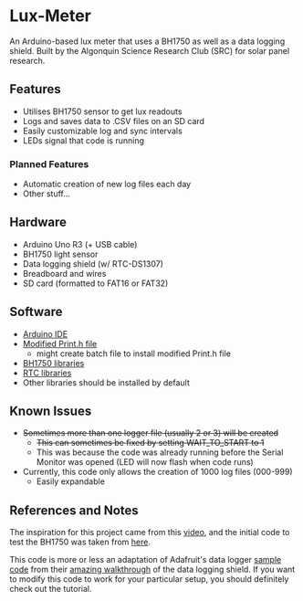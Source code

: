 # Lux-Meter
An Arduino-based lux meter that uses a BH1750 as well as a data logging shield.
Built by the Algonquin Science Research Club (SRC) for solar panel research.

## Features
- Utilises BH1750 sensor to get lux readouts
- Logs and saves data to .CSV files on an SD card
- Easily customizable log and sync intervals
- LEDs signal that code is running

### Planned Features
- Automatic creation of new log files each day
- Other stuff...

## Hardware
- Arduino Uno R3 (+ USB cable)
- BH1750 light sensor
- Data logging shield (w/ RTC-DS1307)
- Breadboard and wires
- SD card (formatted to FAT16 or FAT32)

## Software
- [Arduino IDE](https://www.arduino.cc/en/Main/Software)
- [Modified Print.h file](http://playground.arduino.cc/Main/Printf)
  - might create batch file to install modified Print.h file
- [BH1750 libraries](https://github.com/claws/BH1750)
- [RTC libraries](https://github.com/adafruit/RTClib)
- Other libraries should be installed by default

## Known Issues
- ~~Sometimes more than one logger file (usually 2 or 3) will be created~~
  - ~~This can sometimes be fixed by setting WAIT_TO_START to 1~~
  - This was because the code was already running before the Serial Monitor was opened (LED will now flash when code runs)
- Currently, this code only allows the creation of 1000 log files (000-999)
  - Easily expandable

## References and Notes
The inspiration for this project came from this [video](https://www.youtube.com/watch?v=XhUUKY8xm2A), and the initial code to test the BH1750 was taken from [here](http://www.homautomation.org/2014/06/15/measure-light-with-arduino-and-bh1750-module/).

This code is more or less an adaptation of Adafruit's data logger [sample code](https://github.com/adafruit/Light-and-Temp-logger/blob/master/lighttemplogger.ino) from their [amazing walkthrough](https://learn.adafruit.com/adafruit-data-logger-shield/overview) of the data logging shield. If you want to modify this code to work for your particular setup, you should definitely check out the tutorial.
